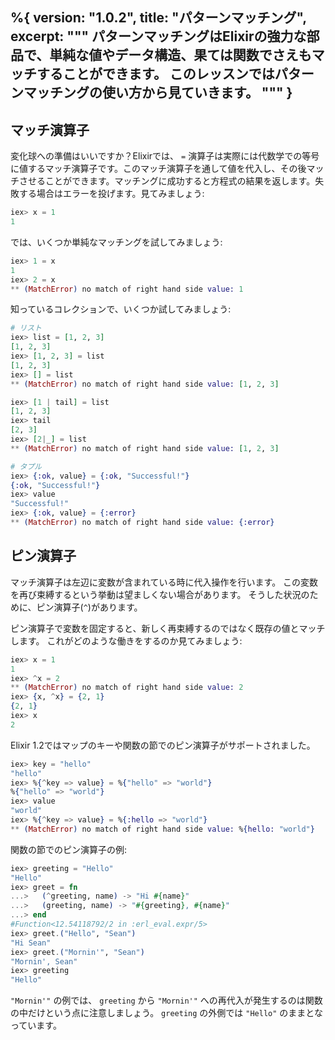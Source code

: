 %{
  version: "1.0.2",
  title: "パターンマッチング",
  excerpt: """
  パターンマッチングはElixirの強力な部品で、単純な値やデータ構造、果ては関数でさえもマッチすることができます。
  このレッスンではパターンマッチングの使い方から見ていきます。
  """
}
---

## マッチ演算子

変化球への準備はいいですか？Elixirでは、 `=` 演算子は実際には代数学での等号に値するマッチ演算子です。このマッチ演算子を通して値を代入し、その後マッチさせることができます。マッチングに成功すると方程式の結果を返します。失敗する場合はエラーを投げます。見てみましょう:

```elixir
iex> x = 1
1
```

では、いくつか単純なマッチングを試してみましょう:

```elixir
iex> 1 = x
1
iex> 2 = x
** (MatchError) no match of right hand side value: 1
```

知っているコレクションで、いくつか試してみましょう:

```elixir
# リスト
iex> list = [1, 2, 3]
[1, 2, 3]
iex> [1, 2, 3] = list
[1, 2, 3]
iex> [] = list
** (MatchError) no match of right hand side value: [1, 2, 3]

iex> [1 | tail] = list
[1, 2, 3]
iex> tail
[2, 3]
iex> [2|_] = list
** (MatchError) no match of right hand side value: [1, 2, 3]

# タプル
iex> {:ok, value} = {:ok, "Successful!"}
{:ok, "Successful!"}
iex> value
"Successful!"
iex> {:ok, value} = {:error}
** (MatchError) no match of right hand side value: {:error}
```

## ピン演算子

マッチ演算子は左辺に変数が含まれている時に代入操作を行います。
この変数を再び束縛するという挙動は望ましくない場合があります。
そうした状況のために、ピン演算子(`^`)があります。

ピン演算子で変数を固定すると、新しく再束縛するのではなく既存の値とマッチします。
これがどのような働きをするのか見てみましょう:

```elixir
iex> x = 1
1
iex> ^x = 2
** (MatchError) no match of right hand side value: 2
iex> {x, ^x} = {2, 1}
{2, 1}
iex> x
2
```

Elixir 1.2ではマップのキーや関数の節でのピン演算子がサポートされました。

```elixir
iex> key = "hello"
"hello"
iex> %{^key => value} = %{"hello" => "world"}
%{"hello" => "world"}
iex> value
"world"
iex> %{^key => value} = %{:hello => "world"}
** (MatchError) no match of right hand side value: %{hello: "world"}
```

関数の節でのピン演算子の例:

```elixir
iex> greeting = "Hello"
"Hello"
iex> greet = fn
...>   (^greeting, name) -> "Hi #{name}"
...>   (greeting, name) -> "#{greeting}, #{name}"
...> end
#Function<12.54118792/2 in :erl_eval.expr/5>
iex> greet.("Hello", "Sean")
"Hi Sean"
iex> greet.("Mornin'", "Sean")
"Mornin', Sean"
iex> greeting
"Hello"
```

`"Mornin'"` の例では、 `greeting` から `"Mornin'"` への再代入が発生するのは関数の中だけという点に注意しましょう。 `greeting` の外側では `"Hello"` のままとなっています。
